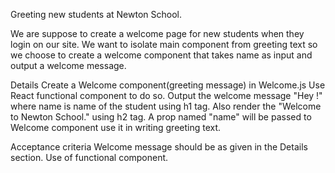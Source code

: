 Greeting new students at Newton School.

We are suppose to create a welcome page for new students when they login on our site.
We want to isolate main component from greeting text so we choose to create a welcome component that takes name as input and output a welcome message.

Details
Create a Welcome component(greeting message) in Welcome.js
Use React functional component to do so.
Output the welcome message "Hey !" where name is name of the student using h1 tag.
Also render the "Welcome to Newton School." using h2 tag.
A prop named "name" will be passed to Welcome component use it in writing greeting text.

Acceptance criteria
Welcome message should be as given in the Details section.
Use of functional component.
